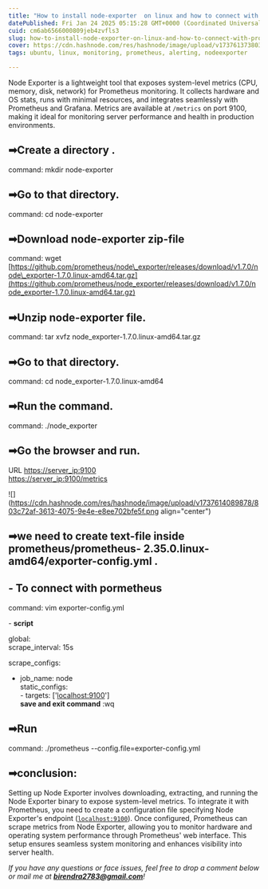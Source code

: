 ```yaml
---
title: "How to install node-exporter  on linux and how to connect with prometheus .🎯"
datePublished: Fri Jan 24 2025 05:15:28 GMT+0000 (Coordinated Universal Time)
cuid: cm6ab6566000809jeb4zvfls3
slug: how-to-install-node-exporter-on-linux-and-how-to-connect-with-prometheus
cover: https://cdn.hashnode.com/res/hashnode/image/upload/v1737613738032/26ba5cba-079f-49b7-aa7d-0428bd802e24.jpeg
tags: ubuntu, linux, monitoring, prometheus, alerting, nodeexporter

---
```


Node Exporter is a lightweight tool that exposes system-level metrics (CPU, memory, disk, network) for Prometheus monitoring. It collects hardware and OS stats, runs with minimal resources, and integrates seamlessly with Prometheus and Grafana. Metrics are available at `/metrics` on port 9100, making it ideal for monitoring server performance and health in production environments.

## ➡**Create a directory .**

command: mkdir node-exporter

## ➡**Go to that directory.**

command: cd node-exporter

## ➡**Download node-exporter zip-file**

command: wget [https://github.com/prometheus/node\_exporter/releases/download/v1.7.0/node\_exporter-1.7.0.linux-amd64.tar.gz](https://github.com/prometheus/node_exporter/releases/download/v1.7.0/node_exporter-1.7.0.linux-amd64.tar.gz)

## ➡**Unzip node-exporter file.**

command: tar xvfz node\_exporter-1.7.0.linux-amd64.tar.gz

## ➡**Go to that directory.**

command: cd node\_exporter-1.7.0.linux-amd64

## ➡**Run the command.**

command: ./node\_exporter

## ➡**Go the browser and run.**

URL [https://server\_ip:9100](https://server_ip:9100/)  
[https://server\_ip:9100/metrics](https://server_ip:9100/metrics)

![](https://cdn.hashnode.com/res/hashnode/image/upload/v1737614089878/803c72af-3613-4075-9e4e-e8ee702bfe5f.png align="center")

## ➡**we need to create text-file inside prometheus/prometheus- 2.35.0.linux-amd64/exporter-config.yml .**

## **\- To connect with pormetheus**

command: vim exporter-config.yml

\- **script**

global:  
scrape\_interval: 15s

scrape\_configs:

* job\_name: node  
    static\_configs:  
    \- targets: \['[localhost:9100](http://localhost:9100)'\]  
    **save and exit command** :wq
    

## **➡Run**

command: ./prometheus --config.file=exporter-config.yml

## ➡conclusion:

Setting up Node Exporter involves downloading, extracting, and running the Node Exporter binary to expose system-level metrics. To integrate it with Prometheus, you need to create a configuration file specifying Node Exporter's endpoint ([`localhost:9100`](http://localhost:9100)). Once configured, Prometheus can scrape metrics from Node Exporter, allowing you to monitor hardware and operating system performance through Prometheus' web interface. This setup ensures seamless system monitoring and enhances visibility into server health.

*If you have any questions or face issues, feel free to drop a comment below or mail me at* [***birendra2783@gmail.com***](mailto:birendra2783@gmail.com)*!*